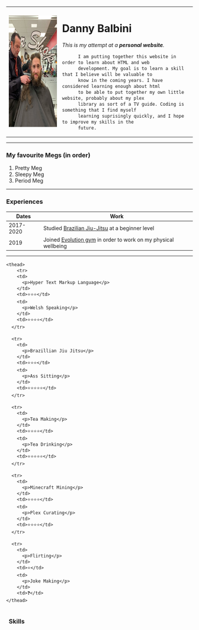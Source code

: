 <!DOCTYPE html>
<html lang="en" dir="ltr">
  <meta charset="utf-8">
  
<head>
 
</head>

<body>
  <table cellspacing=20>
    <tr>
      <td><img src="Images/Haircut Grin.jpg" alt="Me at my sponsored shave" height="300" width="250"></td>
      <td>
        <h1>Danny Balbini</h1>
        <p><em>This is my attempt at a <strong>personal website</strong>.</em></p>

          I am putting together this website in order to learn about HTML and web
          development. My goal is to learn a skill that I believe will be valuable to
          know in the coming years. I have considered learning enough about html
          to be able to put together my own little website, probably about my plex
          library as sort of a TV guide. Coding is something that I find myself
          learning suprisingly quickly, and I hope to improve my skills in the
          future.
  </table>

  <hr>

  <h3>My favourite Megs (in order)</h3>
  <ol>
    <li>Pretty Meg</li>
    <li>Sleepy Meg</li>
    <li>Period Meg</li>
  </ol>
  <hr>
  <h3>Experiences</h3>

  <table cellspacing=10>
    <thead>
      <tr>
        <th>Dates</th>
        <th>Work</th>
      </tr>
    </thead>
      <tr>
        <td>2017-2020</td>
        <td>Studied <a href="https://en.wikipedia.org/wiki/Brazilian_jiu-jitsu">Brazilian Jiu-Jitsu</a> at a beginner level</td>
      <tr>
        <td>2019</td>
        <td>Joined <a href="https://www.evolutionfitnesscentre.co.uk/">Evolution gym</a> in order to work on my physical wellbeing</td>
      </tr>
    </tbody>
  </table>
  <hr>
  <table cellspacing=5>
    <thead>
      <tr>
        <td>
          <h3>Skills</h3>
        </td>
    </thead>

    <thead>
        <tr>
        <td>
          <p>Hyper Text Markup Language</p>
        </td>
        <td>⭐⭐⭐</td>
        <td>
          <p>Welsh Speaking</p>
        </td>
        <td>⭐⭐⭐⭐</td>
      </tr>

      <tr>
        <td>
          <p>Brazillian Jiu Jitsu</p>
        </td>
        <td>⭐⭐⭐</td>
        <td>
          <p>Ass Sitting</p>
        </td>
        <td>⭐⭐⭐⭐⭐</td>
      </tr>

      <tr>
        <td>
          <p>Tea Making</p>
        </td>
        <td>⭐⭐⭐⭐</td>
        <td>
          <p>Tea Drinking</p>
        </td>
        <td>⭐⭐⭐⭐⭐</td>
      </tr>

      <tr>
        <td>
          <p>Minecraft Mining</p>
        </td>
        <td>⭐⭐⭐⭐</td>
        <td>
          <p>Plex Curating</p>
        </td>
        <td>⭐⭐⭐⭐</td>
      </tr>

      <tr>
        <td>
          <p>Flirting</p>
        </td>
        <td>⭐</td>
        <td>
          <p>Joke Making</p>
        </td>
        <td>❓</td>
    </thead>

  </table>
</body>

</html>
